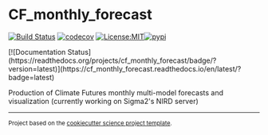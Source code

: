 CF_monthly_forecast
==============================
[![Build Status](https://github.com/olewu/cf_monthly_forecast/workflows/Tests/badge.svg)](https://github.com/olewu/cf_monthly_forecast/actions)
[![codecov](https://codecov.io/gh/olewu/cf_monthly_forecast/branch/main/graph/badge.svg)](https://codecov.io/gh/olewu/cf_monthly_forecast)
[![License:MIT](https://img.shields.io/badge/License-MIT-lightgray.svg?style=flt-square)](https://opensource.org/licenses/MIT)[![pypi](https://img.shields.io/pypi/v/cf_monthly_forecast.svg)](https://pypi.org/project/cf_monthly_forecast)
<!-- [![conda-forge](https://img.shields.io/conda/dn/conda-forge/cf_monthly_forecast?label=conda-forge)](https://anaconda.org/conda-forge/cf_monthly_forecast) -->[![Documentation Status](https://readthedocs.org/projects/cf_monthly_forecast/badge/?version=latest)](https://cf_monthly_forecast.readthedocs.io/en/latest/?badge=latest)


Production of Climate Futures monthly multi-model forecasts and visualization (currently working on Sigma2's NIRD server)

--------

<p><small>Project based on the <a target="_blank" href="https://github.com/jbusecke/cookiecutter-science-project">cookiecutter science project template</a>.</small></p>
